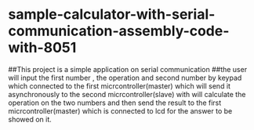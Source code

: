 # sample-calculator-with-serial-communication-assembly-code-with-8051
##This project is a simple application on serial communication
##the user will input the first number , the operation and second number by keypad which connected to the first micrcontroller(master) which will send it 
asynchronously to the second micrcontroller(slave) with will calculate the operation on the two numbers and then send the result to  the first micrcontroller(master) 
which is connected to lcd for the answer to be showed on it.

